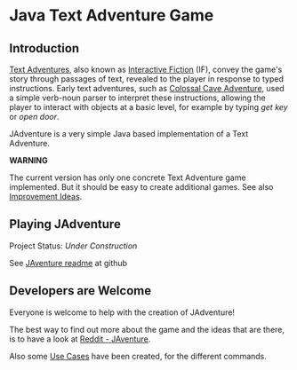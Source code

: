 # Java Text Adventure Game

## Introduction

[Text Adventures](http://en.wikipedia.org/wiki/Adventure_game), also known as 
[Interactive Fiction](http://en.wikipedia.org/wiki/Interactive_Fiction) (IF), 
convey the game's story through passages of text, revealed to the player in 
response to typed instructions. Early text adventures, such as 
[Colossal Cave Adventure](http://en.wikipedia.org/wiki/Colossal_Cave_Adventure),
used a simple verb-noun parser to interpret these instructions, allowing the player
to interact with objects at a basic level, for example by typing _get key_ or 
_open door_.

JAdventure is a very simple Java based implementation of a
Text Adventure.
    
**WARNING**

The current version has only one concrete Text Adventure game implemented. But it should be easy
to create additional games. See also [Improvement Ideas](./development/improvement-ideas.html).


## Playing JAdventure

Project Status: _Under Construction_

See [JAventure readme](https://github.com/Progether/JAdventure) at github

## Developers are Welcome

Everyone is welcome to help with the creation of JAdventure!

The best way to find out more about the game and the ideas that are there, is to have a look at
[Reddit - JAventure](http://www.reddit.com/search?q=jadventure).

Also some [Use Cases](./development/use-case/index.html) have been created, for the different commands.

